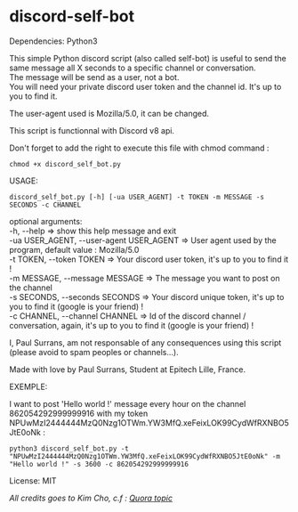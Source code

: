 # discord-self-bot

Dependencies:
    Python3

This simple Python discord script (also called self-bot) is useful to send the same message all X seconds to a specific channel or conversation.<br/>
The message will be send as a user, not a bot.<br/>
You will need your private discord user token and the channel id. It's up to you to find it.<br/>

The user-agent used is Mozilla/5.0, it can be changed.<br/>

This script is functionnal with Discord v8 api.<br/>

Don't forget to add the right to execute this file with chmod command :

```chmod +x discord_self_bot.py```

USAGE:

```discord_self_bot.py [-h] [-ua USER_AGENT] -t TOKEN -m MESSAGE -s SECONDS -c CHANNEL```

optional arguments:<br/>
  -h, --help                              => show this help message and exit<br/>
  -ua USER_AGENT, --user-agent USER_AGENT => User agent used by the program, default value : Mozilla/5.0<br/>
  -t TOKEN, --token TOKEN                 => Your discord user token, it's up to you to find it !<br/>
  -m MESSAGE, --message MESSAGE           => The message you want to post on the channel<br/>
  -s SECONDS, --seconds SECONDS           => Your discord unique token, it's up to you to find it (google is your friend) !<br/>
  -c CHANNEL, --channel CHANNEL           => Id of the discord channel / conversation, again, it's up to you to find it (google is your friend) !<br/>

I, Paul Surrans, am not responsable of any consequences using this script (please avoid to spam peoples or channels...).<br/>

Made with love by Paul Surrans, Student at Epitech Lille, France.<br/>

EXEMPLE:

I want to post 'Hello world !' message every hour on the channel 862054292999999916 with my token NPUwMzI2444444MzQ0Nzg1OTWm.YW3MfQ.xeFeixLOK99CydWfRXNBO5JtE0oNk :<br/>

```python3 discord_self_bot.py -t "NPUwMzI2444444MzQ0Nzg1OTWm.YW3MfQ.xeFeixLOK99CydWfRXNBO5JtE0oNk" -m "Hello world !" -s 3600 -c 862054292999999916```

License: MIT<br/>

*All credits goes to Kim Cho, c.f : [Quora topic](https://www.quora.com/I-want-to-automatically-post-a-message-every-24-hours-on-my-Discord-server-using-my-own-account-not-a-bot-account-Is-this-possible-and-if-so-how)*



